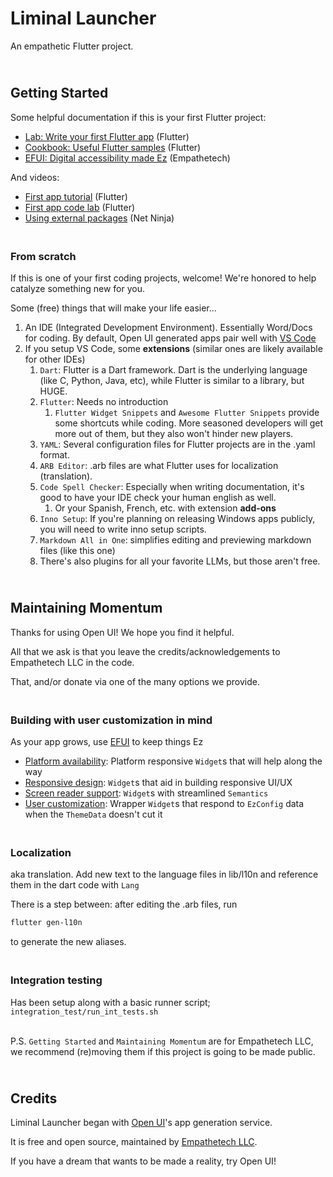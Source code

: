 # Liminal Launcher

An empathetic Flutter project.

## <br>Getting Started

Some helpful documentation if this is your first Flutter project:

- [Lab: Write your first Flutter app](https://docs.flutter.dev/get-started/codelab) (Flutter)
- [Cookbook: Useful Flutter samples](https://docs.flutter.dev/cookbook) (Flutter)
- [EFUI: Digital accessibility made Ez](https://github.com/Empathetech-LLC/empathetech_flutter_ui) (Empathetech)

And videos:

- [First app tutorial](https://www.youtube.com/watch?v=xWV71C2kp38) (Flutter)
- [First app code lab](https://www.youtube.com/watch?v=8sAyPDLorek) (Flutter)
- [Using external packages](https://www.youtube.com/watch?v=WdXcJdhWcEY) (Net Ninja)

### <br>From scratch

If this is one of your first coding projects, welcome! We're honored to help catalyze something new for you.

Some (free) things that will make your life easier...
1. An IDE (Integrated Development Environment). Essentially Word/Docs for coding. By default, Open UI generated apps pair well with [VS Code](https://code.visualstudio.com/download)
2. If you setup VS Code, some **extensions** (similar ones are likely available for other IDEs)
   1. `Dart`: Flutter is a Dart framework. Dart is the underlying language (like C, Python, Java, etc), while Flutter is similar to a library, but HUGE.
   2. `Flutter`: Needs no introduction
      1. `Flutter Widget Snippets` and `Awesome Flutter Snippets` provide some shortcuts while coding. More seasoned developers will get more out of them, but they also won't hinder new players.
   3. `YAML`: Several configuration files for Flutter projects are in the .yaml format.
   4. `ARB Editor`: .arb files are what Flutter uses for localization (translation).
   5. `Code Spell Checker`: Especially when writing documentation, it's good to have your IDE check your human english as well.
      1. Or your Spanish, French, etc. with extension **add-ons**
   6. `Inno Setup`: If you're planning on releasing Windows apps publicly, you will need to write inno setup scripts.
   7. `Markdown All in One`: simplifies editing and previewing markdown files (like this one)
   8. There's also plugins for all your favorite LLMs, but those aren't free.

## <br>Maintaining Momentum

Thanks for using Open UI! We hope you find it helpful.

All that we ask is that you leave the credits/acknowledgements to Empathetech LLC in the code.

That, and/or donate via one of the many options we provide.

### <br>Building with user customization in mind

As your app grows, use [EFUI](https://github.com/Empathetech-LLC/empathetech_flutter_ui) to keep things Ez

* [Platform availability](https://github.com/Empathetech-LLC/empathetech_flutter_ui/tree/main/lib/src/widgets/platform_availability): Platform responsive `Widget`s that will help along the way
* [Responsive design](https://github.com/Empathetech-LLC/empathetech_flutter_ui/tree/main/lib/src/widgets/responsive_design): `Widget`s that aid in building responsive UI/UX
* [Screen reader support](https://github.com/Empathetech-LLC/empathetech_flutter_ui/tree/main/lib/src/widgets/screen_reader_support): `Widget`s with streamlined `Semantics`
* [User customization](https://github.com/Empathetech-LLC/empathetech_flutter_ui/tree/main/lib/src/widgets/helpers): Wrapper `Widget`s that respond to `EzConfig` data when the `ThemeData` doesn't cut it

### <br>Localization

aka translation. Add new text to the language files in lib/l10n and reference them in the dart code with `Lang`

There is a step between: after editing the .arb files, run 
``` bash
flutter gen-l10n
``` 
to generate the new aliases.

### <br>Integration testing

Has been setup along with a basic runner script; `integration_test/run_int_tests.sh`

<br>P.S. `Getting Started` and `Maintaining Momentum` are for Empathetech LLC, we recommend (re)moving them if this project is going to be made public.

## <br>Credits

Liminal Launcher began with [Open UI](https://www.empathetech.net/#/products/open-ui)'s app generation service.

It is free and open source, maintained by [Empathetech LLC](https://www.empathetech.net/).

If you have a dream that wants to be made a reality, try Open UI!
